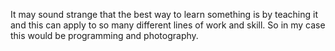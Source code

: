 It may sound strange that the best way to learn something is by teaching it and this can apply to so many different lines of work and skill. So in my case this would be programming and photography.